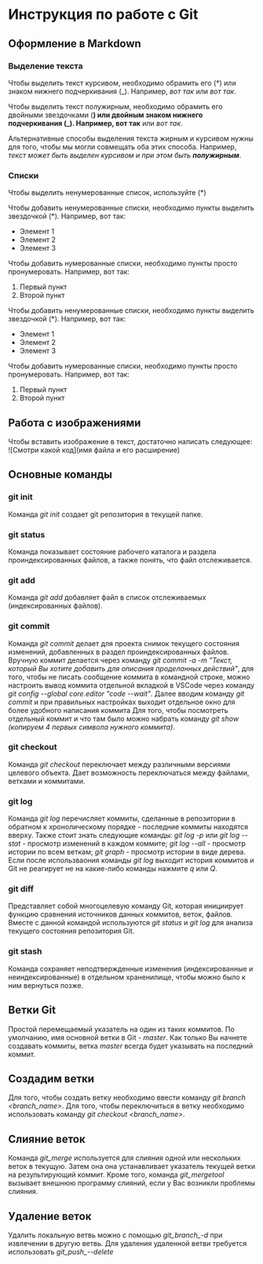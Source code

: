 # Инструкция по работе с Git

## Оформление в Markdown

### Выделение текста

Чтобы выделить текст курсивом, необходимо обрамить его (*) или знаком нижнего подчеркивания  (_). Например, *вот так* или _вот так_.

Чтобы выделить текст полужирным, необходимо обрамить его двойными звездочками (**) или двойным знаком нижнего подчеркивания (_). Например, вот так** или _вот так_.

Альтернативные способы выделения текста жирным и курсивом нужны для того, чтобы мы могли совмещать оба этих способа. Например, _текст может быть выделен курсивом и при этом быть **полужирным**_.

### Списки
Чтобы выделить ненумерованные список, используйте (*)

Чтобы добавить ненумерованные списки, необходимо пункты выделить звездочкой (*). Например, вот так:
* Элемент 1
* Элемент 2
* Элемент 3

Чтобы добавить нумерованные списки, необходимо пункты просто пронумеровать. Например, вот так:
1. Первый пункт
2. Второй пункт

Чтобы добавить ненумерованные списки, необходимо пункты выделить звездочкой (*). Например, вот так:
* Элемент 1
* Элемент 2
* Элемент 3

Чтобы добавить нумерованные списки, необходимо пункты просто пронумеровать. Например, вот так:
1. Первый пункт
2. Второй пункт

## Работа с изображениями

Чтобы вставить изображение в текст, достаточно написать следующее: ![Смотри какой код](имя файла и его расширение)

## Основные команды

### git init

Команда *git init* создает git репозитория в текущей папке.

### git status

Команда показывает состояние рабочего каталога и раздела проиндексированных файлов, а также понять, что файл отслеживается.

### git add

Команда *git add* добавляет файл в список отслеживаемых (индексированных файлов).

### git commit

Команда *git commit* делает для проекта снимок текущего состояния изменений, добавленных в раздел проиндексированных файлов. Вручную коммит делается через команду *git commit -a -m "Текст, который Вы хотите добавить для описания проделанных действий"*, для того, чтобы не писать сообщение коммита в командной строке, можно настроить вывод коммита отдельной вкладкой в VSCode через команду *git config --global core.editor "code --wait"*. Далее вводим команду *git commit* и при правильных настройках выходит отдельное окно для более удобного написания коммита
Для того, чтобы посмотреть отдельный коммит и что там было можно набрать команду *git show (копируем 4 первых символа нужного коммита)*.

### git checkout

Команда *git checkout* переключает между различными версиями целевого объекта. Дает возможность переключаться между файлами, ветками и коммитами.

### git log

Команда *git log* перечисляет коммиты, сделанные в репозитории в обратном к хронолическому порядке - последние коммиты находятся вверху. 
Также стоит знать следующие команды:
 *git log -p* или *git log --stat* - просмотр изменений в каждом коммите;
 *git log --all* - просмотр истории по всем веткам;
 *git graph* - просмотр истории в виде дерева.
 Если после использваония команды *git log* выходит история коммитов и Git не реагирует не на какие-либо команды нажмите *q* или *Q*.

 ### git diff

 Представляет собой многоцелевую команду Git, которая инициирует функцию сравнения источников данных коммитов, веток, файлов. Вместе с данной командой используются *git status* и *git log* для анализа текущего состояния репозитория Git.

 ### git stash

 Команда сохраняет неподтвержденные изменения (индексированные и неиндексированные) в отдельном храненилище, чтобы можно было к ним вернуться позже.

 ## Ветки Git

 Простой перемещаемый указатель на один из таких коммитов. По умолчанию, имя основной ветки в Git - *master*. Как только Вы начнете создавать коммиты, ветка *master* всегда будет указывать на последний коммит. 

 ## Создадим ветки

 Для того, чтобы создать ветку необходимо ввести команду *git branch <branch_name>*. Для того, чтобы переключиться в ветку необходимо использовать команду *git checkout <branch_name>*.

 ## Слияние веток

 Команда *git_merge <branch>* используется для слияния одной или нескольких веток в текущую. Затем она она устанавливает указатель текущей ветки на результирующий коммит. Кроме того, команда *git_mergetool* вызывает внешнюю программу слияний, если у Вас возникли проблемы слияния.

 ## Удаление веток

 Удалить локальную ветвь можно с помощью *git_branch_-d* при извлечении в другую ветвь. Для удаления удаленной ветви требуется использовать *git_push_--delete*